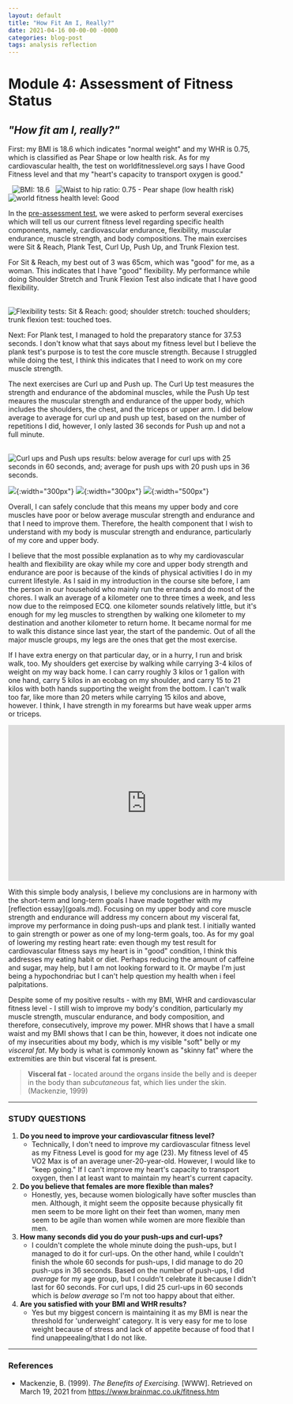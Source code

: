 ```yaml
---
layout: default
title: "How Fit Am I, Really?"
date: 2021-04-16 00-00-00 -0000
categories: blog-post
tags: analysis reflection
---
```


# Module 4: Assessment of Fitness Status
## _"How fit am I, really?"_

First: my BMI is 18.6 which indicates "normal weight" and my WHR is 0.75, which is classified as Pear Shape or low health risk. As for my cardiovascular health, the test on worldfitnesslevel.org says I have Good Fitness level and that my "heart's capacity to transport oxygen is good."

&nbsp; ![BMI: 18.6](../assets/img/fitnesslvl_results/bmi_ss.png)
&nbsp; ![Waist to hip ratio: 0.75 - Pear shape (low health risk)](../assets/img/fitnesslvl_results/whr_ss.png)
&nbsp; ![world fitness health level: Good](../assets/img/fitnesslvl_results/worldfitnesslevel_result_complete.png)
    
In the [pre-assessment test](root/about.md), we were asked to perform several exercises which will tell us our current fitness level regarding specific health components, namely, cardiovascular endurance, flexibility, muscular endurance, muscle strength, and body compositions. The main exercises were Sit & Reach, Plank Test, Curl Up, Push Up, and Trunk Flexion test.

For Sit & Reach, my best out of 3 was 65cm, which was "good" for me, as a woman. This indicates that I have "good" flexibility. My performance while doing Shoulder Stretch and Trunk Flexion Test also indicate that I have good flexibility.

&nbsp; ![Flexibility tests: Sit & Reach: good; shoulder stretch: touched shoulders; trunk flexion test: touched toes.](../assets/img/fitnesslvl_results/flexibility-trio_ss.png)
    
Next: For Plank test, I managed to hold the preparatory stance for 37.53 seconds. I don't know what that says about my fitness level but I believe the plank test's purpose is to test the core muscle strength. Because I struggled while doing the test, I think this indicates that I need to work on my core muscle strength.
    
The next exercises are Curl up and Push up. The Curl Up test measures the strength and endurance of the abdominal muscles, while the Push Up test meaures the muscular strength and endurance of the upper body, which includes the shoulders, the chest, and the triceps or upper arm. I did below average to average for curl up and push up test, based on the number of repetitions I did, however, I only lasted 36 seconds for Push up and not a full minute.

&nbsp; ![Curl ups and Push ups results: below average for curl ups with 25 seconds in 60 seconds, and; average for push ups with 20 push ups in 36 seconds.](../assets/img/fitnesslvl_results/curlup-pushup_ss.png)

![](../assets/img/fitnesslvl_results/anterior_deltoid.png){:width="300px"}
![](../assets/img/fitnesslvl_results/triceps.png){:width="300px"}
![](../assets/img/fitnesslvl_results/pectoralis_major.png){:width="500px"}
    
Overall, I can safely conclude that this means my upper body and core muscles have poor or below average muscular strength and endurance and that I need to improve them. Therefore, the health component that I wish to understand with my body is muscular strength and endurance, particularly of my core and upper body.
	
I believe that the most possible explanation as to why my cardiovascular health and flexibility are okay while my core and upper body strength and endurance are poor is because of the kinds of physical activities I do in my current lifestyle. As I said in my introduction in the course site before, I am the person in our household who mainly run the errands and do most of the chores. I walk an average of a kilometer one to three times a week, and less now due to the reimposed ECQ. one kilometer sounds relatively little, but it's enough for my leg muscles to strengthen by walking one kilometer to my destination and another kilometer to return home. It became normal for me to walk this distance since last year, the start of the pandemic. Out of all the major muscle groups, my legs are the ones that get the most exercise.
	
If I have extra energy on that particular day, or in a hurry, I run and brisk walk, too. My shoulders get exercise by walking while carrying 3-4 kilos of weight on my way back home. I can carry roughly 3 kilos or 1 gallon with one hand, carry 5 kilos in an ecobag on my shoulder, and carry 15 to 21 kilos with both hands supporting the weight from the bottom. I can't walk too far, like more than 20 meters while carrying 15 kilos and above, however. I think, I have strength in my forearms but have weak upper arms or triceps.

<div class="videoWrapper"><iframe width="560" height="315" src="https://www.youtube.com/embed/GxD7AyaMlPY" title="YouTube video player" frameborder="0" allow="accelerometer; autoplay; clipboard-write; encrypted-media; gyroscope; picture-in-picture" allowfullscreen></iframe></div>
<p></p>
<p>With this simple body analysis, I believe my conclusions are in harmony with the short-term and long-term goals I have made together with my [reflection essay](goals.md). Focusing on my upper body and core muscle strength and endurance will address my concern about my visceral fat, improve my performance in doing push-ups and plank test. I initially wanted to gain strength or power as one of my long-term goals, too. As for my goal of lowering my resting heart rate: even though my test result for cardiovascular fitness says my heart is in "good" condition, I think this addresses my eating habit or diet. Perhaps reducing the amount of caffeine and sugar, may help, but I am not looking forward to it. Or maybe I'm just being a hypochondriac but I can't help question my health when i feel palpitations.</p>
    
Despite some of my positive results - with my BMI, WHR and cardiovascular fitness level - I still wish to improve my body's condition, particularly my muscle strength, muscular endurance, and body composition, and therefore, consecutively, improve my power. MHR shows that I have a small waist and my BMI shows that I can be thin, however, it does not indicate one of my insecurities about my body, which is my visible "soft" belly or my _visceral fat_. My body is what is commonly known as "skinny fat" where the extremities are thin but visceral fat is present.
    
> **Visceral fat** - located around the organs inside the belly and is deeper in the body than _subcutaneous_ fat, which lies under the skin. (Mackenzie, 1999)
> 


---

### STUDY QUESTIONS
1. **Do you need to improve your cardiovascular fitness level?**
    - Technically, I don't need to improve my cardiovascular fitness level as my Fitness Level is good for my age (23). My fitness level of 45 VO2 Max is of an average uner-20-year-old. However, I would like to "keep going." If I can't improve my heart's capacity to transport oxygen, then I at least want to maintain my heart's current capacity.
3. **Do you believe that females are more flexible than males?**
    - Honestly, yes, because women biologically have softer muscles than men. Although, it might seem the opposite because physically fit men seem to be more light on their feet than women, many men seem to be agile than women while women are more flexible than men.
4. **How many seconds did you do your push-ups and curl-ups?**
    - I couldn't complete the whole minute doing the push-ups, but I managed to do it for curl-ups. On the other hand, while I couldn't finish the whole 60 seconds for push-ups, I did manage to do 20 push-ups in 36 seconds. Based on the number of push-ups, I did _average_ for my age group, but I couldn't celebrate it because I didn't last for 60 seconds. For curl ups, I did 25 curl-ups in 60 seconds which is _below average_ so I'm not too happy about that either.
5. **Are you satisfied with your BMI and WHR results?**
    - Yes but my biggest concern is maintaining it as my BMI is near the threshold for 'underweight' category. It is very easy for me to lose weight because of stress and lack of appetite because of food that I find unappeealing/that I do not like.


---
### References
- Mackenzie, B. (1999). _The Benefits of Exercising._ \[WWW\]. Retrieved on March 19, 2021 from https://www.brainmac.co.uk/fitness.htm


